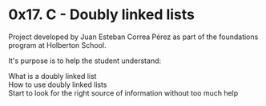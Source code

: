 # 0x17. C - Doubly linked lists

Project developed by Juan Esteban Correa Pérez as part of the foundations program at Holberton School.

It's purpose is to help the student understand:

What is a doubly linked list<br />
How to use doubly linked lists<br />
Start to look for the right source of information without too much help<br />